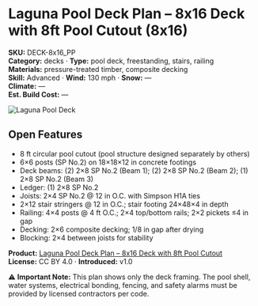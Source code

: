 # Laguna Pool Deck Plan – 8x16 Deck with 8ft Pool Cutout (8x16)
**SKU:** DECK-8x16_PP  
**Category:** decks · **Type:** pool deck, freestanding, stairs, railing  
**Materials:** pressure-treated timber, composite decking  
**Skill:** Advanced · **Wind:** 130 mph · **Snow:** —  
**Climate:** —  
**Est. Build Cost:** —

![Laguna Pool Deck](https://i.etsystatic.com/59867749/r/il/cc7cb3/7142065243/il_fullxfull.7142065243_c6uy.jpg)

## Open Features
- 8 ft circular pool cutout (pool structure designed separately by others)   
- 6×6 posts (SP No.2) on 18×18×12 in concrete footings   
- Deck beams: (2) 2×8 SP No.2 (Beam 1); (2) 2×8 SP No.2 (Beam 2); (1) 2×8 SP No.2 (Beam 3)   
- Ledger: (1) 2×8 SP No.2   
- Joists: 2×4 SP No.2 @ 12 in O.C. with Simpson H1A ties   
- 2×12 stair stringers @ 12 in O.C.; stair footing 24×48×4 in depth   
- Railing: 4×4 posts @ 4 ft O.C.; 2×4 top/bottom rails; 2×2 pickets ≤4 in gap   
- Decking: 2×6 composite decking; 1/8 in gap after drying   
- Blocking: 2×4 between joists for stability 

**Product:** [Laguna Pool Deck Plan – 8x16 Deck with 8ft Pool Cutout](https://bamboodesigns.shop/products/laguna-pool-deck-plan-8x16-deck-with-8ft-pool-cutout)  
**License:** CC BY 4.0 · **Introduced:** v1.0  

⚠️ **Important Note:** This plan shows only the deck framing. The pool shell, water systems, electrical bonding, fencing, and safety alarms must be provided by licensed contractors per code.  

